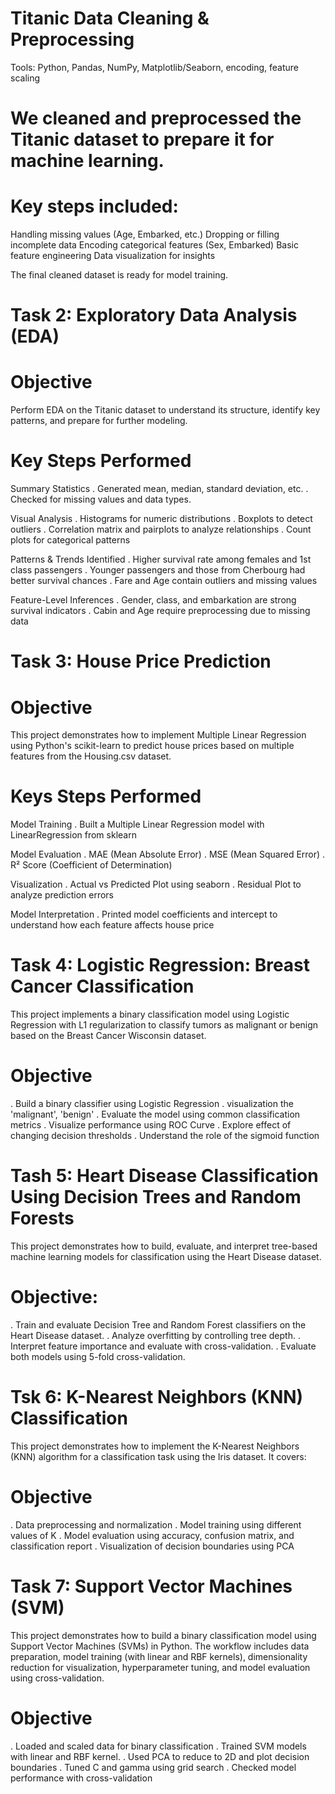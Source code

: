 # Titanic Data Cleaning & Preprocessing
  Tools: Python, Pandas, NumPy, Matplotlib/Seaborn, encoding, feature scaling 
# We cleaned and preprocessed the Titanic dataset to prepare it for machine learning.
# Key steps included:
  Handling missing values (Age, Embarked, etc.)
  Dropping or filling incomplete data
  Encoding categorical features (Sex, Embarked)
  Basic feature engineering 
  Data visualization for insights

The final cleaned dataset is ready for model training.

# Task 2: Exploratory Data Analysis (EDA)

# Objective
Perform EDA on the Titanic dataset to understand its structure, identify key patterns, and prepare for further modeling.
# Key Steps Performed
Summary Statistics
. Generated mean, median, standard deviation, etc.
. Checked for missing values and data types.

Visual Analysis
. Histograms for numeric distributions
. Boxplots to detect outliers
. Correlation matrix and pairplots to analyze relationships
. Count plots for categorical patterns

Patterns & Trends Identified
. Higher survival rate among females and 1st class passengers
. Younger passengers and those from Cherbourg had better survival chances
. Fare and Age contain outliers and missing values

Feature-Level Inferences
. Gender, class, and embarkation are strong survival indicators
. Cabin and Age require preprocessing due to missing data

# Task 3: House Price Prediction
# Objective
This project demonstrates how to implement Multiple Linear Regression using Python's scikit-learn to predict house prices based on multiple features from the Housing.csv dataset.
# Keys Steps Performed
Model Training
. Built a Multiple Linear Regression model with LinearRegression from sklearn

Model Evaluation
. MAE (Mean Absolute Error)
. MSE (Mean Squared Error)
. R² Score (Coefficient of Determination)

Visualization
. Actual vs Predicted Plot using seaborn
. Residual Plot to analyze prediction errors

Model Interpretation
. Printed model coefficients and intercept to understand how each feature affects house price

# Task 4: Logistic Regression: Breast Cancer Classification
This project implements a binary classification model using Logistic Regression with L1 regularization to classify tumors as malignant or benign based on the Breast Cancer Wisconsin dataset.

# Objective
. Build a binary classifier using Logistic Regression
. visualization the 'malignant', 'benign'
. Evaluate the model using common classification metrics
. Visualize performance using ROC Curve
. Explore effect of changing decision thresholds
. Understand the role of the sigmoid function

# Tash 5: Heart Disease Classification Using Decision Trees and Random Forests
This project demonstrates how to build, evaluate, and interpret tree-based machine learning models for classification using the Heart Disease dataset.

# Objective:
. Train and evaluate Decision Tree and Random Forest classifiers on the Heart Disease dataset.
. Analyze overfitting by controlling tree depth.
. Interpret feature importance and evaluate with cross-validation.
. Evaluate both models using 5-fold cross-validation.

# Tsk 6: K-Nearest Neighbors (KNN) Classification
This project demonstrates how to implement the K-Nearest Neighbors (KNN) algorithm for a classification task using the Iris dataset. It covers:

# Objective
. Data preprocessing and normalization
. Model training using different values of K
. Model evaluation using accuracy, confusion matrix, and classification report
. Visualization of decision boundaries using PCA

# Task 7: Support Vector Machines (SVM)
This project demonstrates how to build a binary classification model using Support Vector Machines (SVMs) in Python. The workflow includes data preparation, model training (with linear and RBF kernels), dimensionality reduction for visualization, hyperparameter tuning, and model evaluation using cross-validation.

# Objective
. Loaded and scaled data for binary classification
. Trained SVM models with linear and RBF kernel.
. Used PCA to reduce to 2D and plot decision boundaries
. Tuned C and gamma using grid search
. Checked model performance with cross-validation
